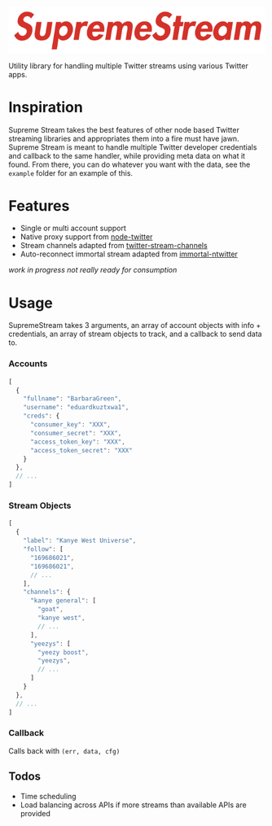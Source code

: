 <p align="center">
  <!-- lol -->
  <img src="https://raw.githubusercontent.com/mannynotfound/supreme-stream/master/ss-logo.png" />
</p>

Utility library for handling multiple Twitter streams using various Twitter apps.

# Inspiration

Supreme Stream takes the best features of other node based Twitter streaming libraries and appropriates them into a fire must have jawn.
Supreme Stream is meant to handle multiple Twitter developer credentials and callback to the same handler, while providing meta data on what it found. From there, you can do whatever you
want with the data, see the `example` folder for an example of this.

# Features

* Single or multi account support
* Native proxy support from [node-twitter](https://github.com/desmondmorris/node-twitter)
* Stream channels adapted from [twitter-stream-channels](https://github.com/topheman/twitter-stream-channels)
* Auto-reconnect immortal stream adapted from [immortal-ntwitter](https://github.com/horixon/immortal-ntwitter)

_work in progress not really ready for consumption_

# Usage

SupremeStream takes 3 arguments, an array of account objects with info + credentials, an array of stream objects to track, and a callback to send data to.

### Accounts

```js
[
  {
    "fullname": "BarbaraGreen",
    "username": "eduardkuztxwa1",
    "creds": {
      "consumer_key": "XXX",
      "consumer_secret": "XXX",
      "access_token_key": "XXX",
      "access_token_secret": "XXX"
    }
  },
  // ...
]
```

### Stream Objects

```js
[
  {
    "label": "Kanye West Universe",
    "follow": [
      "169686021",
      "169686021",
      // ...
    ],
    "channels": {
      "kanye general": [
        "goat",
        "kanye west",
        // ...
      ],
      "yeezys": [
        "yeezy boost",
        "yeezys",
        // ...
      ]
    }
  },
  // ...
]
```

### Callback

Calls back with `(err, data, cfg)`


## Todos

* Time scheduling 
* Load balancing across APIs if more streams than available APIs are provided
